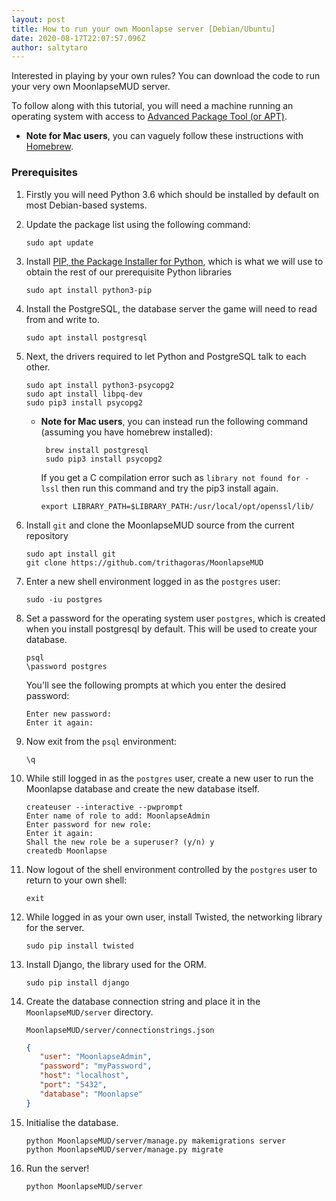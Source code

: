 ```yaml
---
layout: post
title: How to run your own Moonlapse server [Debian/Ubuntu]
date: 2020-08-17T22:07:57.096Z
author: saltytaro
---
```

Interested in playing by your own rules? You can download the code to run your very own MoonlapseMUD server.

To follow along with this tutorial, you will need a machine running an operating system with access to [Advanced Package Tool (or APT)](https://en.wikipedia.org/wiki/APT_(Package_Manager)).

* **Note for Mac users**, you can vaguely follow these instructions with [Homebrew](https://brew.sh).

### Prerequisites

1. Firstly you will need Python 3.6 which should be installed by default on most Debian-based systems.
2. Update the package list using the following command:

   ```shell
   sudo apt update
   ```
3. Install [PIP, the Package Installer for Python](https://pypi.org/project/pip/), which is what we will use to obtain the rest of our prerequisite Python libraries

   ```shell
   sudo apt install python3-pip
   ```
4. Install the PostgreSQL, the database server the game will need to read from and write to.

   ```shell
   sudo apt install postgresql
   ```
5. Next, the drivers required to let Python and PostgreSQL talk to each other.

   ```shell
   sudo apt install python3-psycopg2
   sudo apt install libpq-dev
   sudo pip3 install psycopg2
   ```

   * **Note for Mac users**, you can instead run the following command (assuming you have homebrew installed):

     ```shell
      brew install postgresql
      sudo pip3 install psycopg2
     ```

      If you get a C compilation error such as `library not found for -lssl` then run this command and try the pip3 install again.

     ```shell
     export LIBRARY_PATH=$LIBRARY_PATH:/usr/local/opt/openssl/lib/
     ```
6. Install `git` and clone the MoonlapseMUD source from the current repository

   ```shell
   sudo apt install git
   git clone https://github.com/trithagoras/MoonlapseMUD
   ```
7. Enter a new shell environment logged in as the `postgres` user:

   ```shell
   sudo -iu postgres
   ```
8. Set a password for the operating system user `postgres`, which is created when you install postgresql by default. This will be used to create your database.

   ```shell
   psql 
   \password postgres
   ```

   You'll see the following prompts at which you enter the desired password:

   ```shell
   Enter new password:
   Enter it again:
   ```
9. Now exit from the `psql` environment:

   ```shell
   \q
   ```
10. While still logged in as the `postgres` user, create a new user to run the Moonlapse database and create the new database itself.

    ```shell
    createuser --interactive --pwprompt
    Enter name of role to add: MoonlapseAdmin
    Enter password for new role:
    Enter it again:
    Shall the new role be a superuser? (y/n) y
    createdb Moonlapse
    ```
11. Now logout of the shell environment controlled by the `postgres` user to return to your own shell:

    ```shell
    exit
    ```
12. While logged in as your own user, install Twisted, the networking library for the server.

    ```shell
    sudo pip install twisted
    ```
13. Install Django, the library used for the ORM.

    ```shell
    sudo pip install django
    ```
14. Create the database connection string and place it in the `MoonlapseMUD/server` directory.

    `MoonlapseMUD/server/connectionstrings.json`

    ```json
    {
       "user": "MoonlapseAdmin",
       "password": "myPassword",
       "host": "localhost",
       "port": "5432",
       "database": "Moonlapse"
    }
    ```
15. Initialise the database.

    ```shell
    python MoonlapseMUD/server/manage.py makemigrations server
    python MoonlapseMUD/server/manage.py migrate
    ```
16. Run the server!

    ```shell
    python MoonlapseMUD/server
    ```